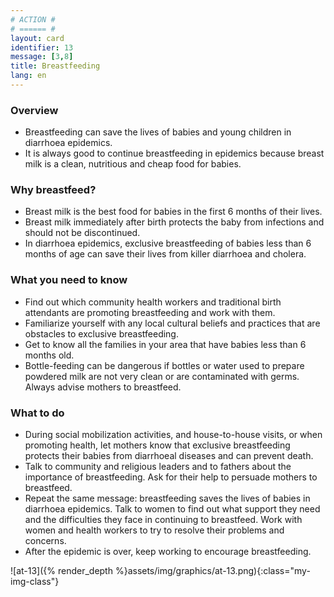```yaml
---
# ACTION #
# ====== #
layout: card
identifier: 13
message: [3,8]
title: Breastfeeding
lang: en
---
```


### Overview

- Breastfeeding can save the lives of babies and young children in diarrhoea epidemics. 
- It is always good to continue breastfeeding in epidemics because breast milk is a clean, nutritious and cheap food for babies.

### Why breastfeed?
- Breast milk is the best food for babies in the first 6 months of their lives.
- Breast milk immediately after birth protects the baby from infections and should not be discontinued.
- In diarrhoea epidemics, exclusive breastfeeding of babies less than 6 months of age can save their lives from killer diarrhoea and cholera.

### What you need to know

- Find out which community health workers and traditional birth attendants are promoting breastfeeding and work with them.
- Familiarize yourself with any local cultural beliefs and practices that are obstacles to exclusive breastfeeding.
- Get to know all the families in your area that have babies less than 6 months old.
- Bottle-feeding can be dangerous if bottles or water used to prepare powdered milk are not very clean or are contaminated with germs. Always advise mothers to breastfeed.

### What to do

- During social mobilization activities, and house-to-house visits, or when promoting health, let mothers know that exclusive breastfeeding protects their babies from diarrhoeal diseases and can prevent death.
- Talk to community and religious leaders and to fathers about the importance of breastfeeding. Ask for their help to persuade mothers to breastfeed.
- Repeat the same message: breastfeeding saves the lives of babies in diarrhoea epidemics. Talk to women to find out what support they need and the difficulties they face in continuing to breastfeed. Work with women and health workers to try to resolve their problems and concerns. 
- After the epidemic is over, keep working to encourage breastfeeding.

![at-13]({% render_depth %}assets/img/graphics/at-13.png){:class="my-img-class"}
